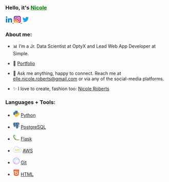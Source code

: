 

<h3><b>Hello, it's <a href="https://www.nicolelroberts.com" alt="Nicole Roberts" style="color:green">Nicole</a></h3></b>

<a href="https://www.linkedin.com/in/nicolerobertsdesigner/">
  <img src="images/linkedin.png" alt="Nicole Roberts" style="width:22px;height:22px;" >
</a>
</div>
<a href="https://www.instagram.com/nicrobertsny/">
  <img src="images/instagram.webp" alt="Nicole Roberts" style="width:22px;height:22px;" >
</a>
</div>
<a href="https://twitter.com/ellenicoler">
  <img src="images/twitter.png" alt="Nicole Roberts" style="width:22px;height:22px;" >
</a>

<br />

<h3><b>About me:</b></h3>

- 📊 I’m a Jr. Data Scientist at OptyX and Lead Web App Developer at Simple.

- 📝 [Portfolio](https://www.nicolelroberts.com)

- 💬 Ask me anything, happy to connect. Reach me at elle.nicole.roberts@gmail.com or via any of the social-media platforms.

- ✨ I love to create, fashion too: [Nicole Roberts](https://www.nicoleroberts.com/)

<h3><b>Languages + Tools:</b></h3>

- <img src="images/python.webp" alt="Nicole Roberts" style="width:20px;height:20px;"> <a href="https://www.python.org/">Python</a>

- <img src="images/postgre.png" alt="Nicole Roberts" style="width:20px;height:20px;"> <a href="https://www.postgresql.org/">PostgreSQL</a>

- <img src="images/flask.png" alt="Nicole Roberts" style="width:20px;height:20px;"> <a href="https://flask.palletsprojects.com/en/2.2.x/">Flask</a> 

- <img src="images/aws.webp" alt="Nicole Roberts" style="width:26px;height:20px;"> <a href="https://aws.amazon.com/">AWS</a>

- <img src="images/github.png" alt="Nicole Roberts" style="width:20px;height:20px;"> <a href="https://github.com">Git</a>

- <img src="images/html.png" alt="Nicole Roberts" style="width:20px;height:20px;"> <a href="https://www.w3schools.com/html/">HTML</a>

